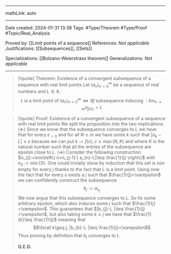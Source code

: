 
---

mathLink: auto

---
Date created: 2024-01-31 13:38
Tags: #Type/Theorem  #Type/Proof #Topic/Real_Analysis 

Proved by: [[Limit points of a sequence]]
References: _Not applicable_
Justifications: [[Subsequences]], [[Sets]]

Specializations: [[Bolzano-Weierstrass theorem]]
Generalizations: _Not applicable_

---  

> [!quote] Theorem: Existence of a convergent subsequence of a sequence with real limit points
> Let $(a_n)^\infty_{n=0}$ be a sequence of real numbers and $L\in \mathbb R$.
> $$L \; \text{is a limit point of}\; (a_n)^\infty_{n=0} \iff \exists f \;\text{subsequence inducing}\;:\lim_{ n \to \infty } a_{f(n)}=L$$

>[!quote] Proof: Existence of a convergent subsequence of a sequence with real limit points
>We split the proposition into the two implications. $(\Longleftarrow)$ Since we know that the subsequence converges to $L$ we have that for every $\varepsilon_{>0}$ and for all $N\geq m$ we have some $k$ such that $| a_{k}-L|\leq \varepsilon$ because we can put $k:=f(c), c\geq \max(N,K)$ and where $K$ is the natural number such that all the entries of the subsequence are epsilon close to $L$. $(\Longrightarrow)$ Consider the following construction $n_{j}:=\min\left\{  n>n_{j-1}:| a_{n}-L|\leq \frac{1}{j}  \right\}$ with $n_{0}:=\min\{ 0 \}$. One could trivially show by induction that this set is non empty for every $j$ thanks to the fact that $L$ is a limit point. Using now the fact that for every $\varepsilon$ exists a $j$ such that $\frac{1}{j}<\varepsilon$ we can confidently construct the subsequence $$b_{j}:=a_{n_{j}}$$ We now argue that this subsequence converges to $L$. So fix some arbitrary epsilon, which also induces some $j$ such that $\frac{1}{j}<\varepsilon$. This guarantees that $|b_{j}-L |\leq \frac{1}{j}<\varepsilon$, but also taking some $k\geq j$ we have that $\frac{1}{k}\leq \frac{1}{j}$ meaning that $$\forall k\geq j, |b_{k}-L |\leq \frac{1}{j}<\varepsilon$$ Thus proving by definition that $b_{j}$ converges to $L$.
>
>**Q.E.D.**


